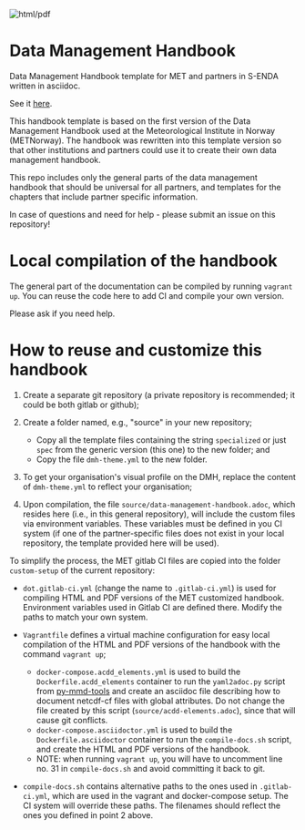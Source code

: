 ![html/pdf](https://github.com/metno/data-management-handbook/workflows/html/pdf/badge.svg?branch=master)

# Data Management Handbook

Data Management Handbook template for MET and partners in S-ENDA written in asciidoc.

See it [here](https://metno.github.io/data-management-handbook/).

This handbook template is based on the first version of the Data Management Handbook used at the Meteorological Institute in Norway (METNorway). The handbook was rewritten into this template version so that other institutions and partners could use it to create their own data management handbook.

This repo includes only the general parts of the data management handbook that should be universal for all partners, and templates for the chapters that include partner specific information. 

In case of questions and need for help - please submit an issue on this repository!

# Local compilation of the handbook

The general part of the documentation can be compiled by running `vagrant up`. You can reuse the code here to add CI and compile your own version.

Please ask if you need help.

# How to reuse and customize this handbook

 1. Create a separate git repository (a private repository is recommended; it could be both gitlab or github);

 2. Create a folder named, e.g., "source" in your new repository;

    * Copy all the template files containing the string `specialized` or just `spec` from the generic version (this one) to the new folder; and
    * Copy the file `dmh-theme.yml` to the new folder.

 3. To get your organisation's visual profile on the DMH, replace the content of `dmh-theme.yml` to reflect your organisation;

 4. Upon compilation, the file `source/data-management-handbook.adoc`, which resides here (i.e., in this general repository), will include the custom files via environment variables. These variables must be defined in you CI system (if one of the partner-specific files does not exist in your local repository, the template provided here will be used).

To simplify the process, the MET gitlab CI files are copied into the folder `custom-setup` of the current repository:

* `dot.gitlab-ci.yml` (change the name to `.gitlab-ci.yml`) is used for compiling HTML and PDF versions of the MET customized handbook. Environment variables used in Gitlab CI are defined there. Modify the paths to match your own system.
* `Vagrantfile` defines a virtual machine configuration for easy local compilation of the HTML and PDF versions of the handbook with the command `vagrant up`;

  * `docker-compose.acdd_elements.yml` is used to build the `Dockerfile.acdd_elements` container to run the `yaml2adoc.py` script from [py-mmd-tools](https://github.com/metno/py-mmd-tools) and create an asciidoc file describing how to document netcdf-cf files with global attributes. Do not change the file created by this script (`source/acdd-elements.adoc`), since that will cause git conflicts.
  * `docker-compose.asciidoctor.yml` is used to build the `Dockerfile.asciidoctor` container to run the `compile-docs.sh` script, and create the HTML and PDF versions of the handbook.
  * NOTE: when running `vagrant up`, you will have to uncomment line no. 31 in `compile-docs.sh` and avoid committing it back to git.

* `compile-docs.sh` contains alternative paths to the ones used in `.gitlab-ci.yml`, which are used in the vagrant and docker-compose setup. The CI system will override these paths. The filenames should reflect the ones you defined in point 2 above.
